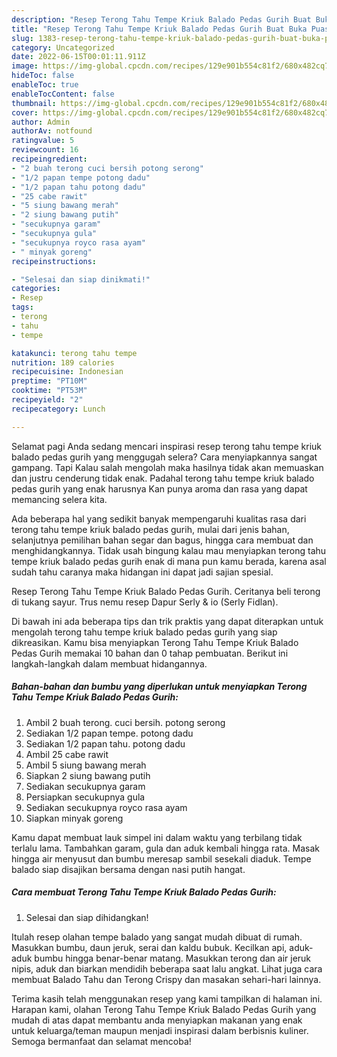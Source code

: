 ```yaml
---
description: "Resep Terong Tahu Tempe Kriuk Balado Pedas Gurih Buat Buka Puasa"
title: "Resep Terong Tahu Tempe Kriuk Balado Pedas Gurih Buat Buka Puasa"
slug: 1383-resep-terong-tahu-tempe-kriuk-balado-pedas-gurih-buat-buka-puasa
category: Uncategorized
date: 2022-06-15T00:01:11.911Z
image: https://img-global.cpcdn.com/recipes/129e901b554c81f2/680x482cq70/terong-tahu-tempe-kriuk-balado-pedas-gurih-foto-resep-utama.jpg
hideToc: false
enableToc: true
enableTocContent: false
thumbnail: https://img-global.cpcdn.com/recipes/129e901b554c81f2/680x482cq70/terong-tahu-tempe-kriuk-balado-pedas-gurih-foto-resep-utama.jpg
cover: https://img-global.cpcdn.com/recipes/129e901b554c81f2/680x482cq70/terong-tahu-tempe-kriuk-balado-pedas-gurih-foto-resep-utama.jpg
author: Admin
authorAv: notfound
ratingvalue: 5
reviewcount: 16
recipeingredient:
- "2 buah terong cuci bersih potong serong"
- "1/2 papan tempe potong dadu"
- "1/2 papan tahu potong dadu"
- "25 cabe rawit"
- "5 siung bawang merah"
- "2 siung bawang putih"
- "secukupnya garam"
- "secukupnya gula"
- "secukupnya royco rasa ayam"
- " minyak goreng"
recipeinstructions:

- "Selesai dan siap dinikmati!"
categories:
- Resep
tags:
- terong
- tahu
- tempe

katakunci: terong tahu tempe 
nutrition: 189 calories
recipecuisine: Indonesian
preptime: "PT10M"
cooktime: "PT53M"
recipeyield: "2"
recipecategory: Lunch

---
```



Selamat pagi Anda sedang mencari inspirasi resep terong tahu tempe kriuk balado pedas gurih yang menggugah selera? Cara menyiapkannya sangat gampang. Tapi Kalau salah mengolah maka hasilnya tidak akan memuaskan dan justru cenderung tidak enak. Padahal terong tahu tempe kriuk balado pedas gurih yang enak harusnya Kan punya aroma dan rasa yang dapat memancing selera kita.


Ada beberapa hal yang sedikit banyak mempengaruhi kualitas rasa dari terong tahu tempe kriuk balado pedas gurih, mulai dari jenis bahan, selanjutnya pemilihan bahan segar dan bagus, hingga cara membuat dan menghidangkannya. Tidak usah bingung kalau mau menyiapkan terong tahu tempe kriuk balado pedas gurih enak di mana pun kamu berada, karena asal sudah tahu caranya maka hidangan ini dapat jadi sajian spesial.

Resep Terong Tahu Tempe Kriuk Balado Pedas Gurih. Ceritanya beli terong di tukang sayur. Trus nemu resep Dapur Serly &amp; io (Serly Fidlan).


Di bawah ini ada beberapa tips dan trik praktis yang dapat diterapkan untuk mengolah terong tahu tempe kriuk balado pedas gurih yang siap dikreasikan. Kamu bisa menyiapkan Terong Tahu Tempe Kriuk Balado Pedas Gurih memakai 10 bahan dan 0 tahap pembuatan. Berikut ini langkah-langkah dalam membuat hidangannya.

<!--inarticleads1-->

##### Bahan-bahan dan bumbu yang diperlukan untuk menyiapkan Terong Tahu Tempe Kriuk Balado Pedas Gurih:

1. Ambil 2 buah terong. cuci bersih. potong serong
1. Sediakan 1/2 papan tempe. potong dadu
1. Sediakan 1/2 papan tahu. potong dadu
1. Ambil 25 cabe rawit
1. Ambil 5 siung bawang merah
1. Siapkan 2 siung bawang putih
1. Sediakan secukupnya garam
1. Persiapkan secukupnya gula
1. Sediakan secukupnya royco rasa ayam
1. Siapkan  minyak goreng


Kamu dapat membuat lauk simpel ini dalam waktu yang terbilang tidak terlalu lama. Tambahkan garam, gula dan aduk kembali hingga rata. Masak hingga air menyusut dan bumbu meresap sambil sesekali diaduk. Tempe balado siap disajikan bersama dengan nasi putih hangat. 

<!--inarticleads2-->

##### Cara membuat Terong Tahu Tempe Kriuk Balado Pedas Gurih:


1. Selesai dan siap dihidangkan!

Itulah resep olahan tempe balado yang sangat mudah dibuat di rumah. Masukkan bumbu, daun jeruk, serai dan kaldu bubuk. Kecilkan api, aduk-aduk bumbu hingga benar-benar matang. Masukkan terong dan air jeruk nipis, aduk dan biarkan mendidih beberapa saat lalu angkat. Lihat juga cara membuat Balado Tahu dan Terong Crispy dan masakan sehari-hari lainnya. 

Terima kasih telah menggunakan resep yang kami tampilkan di halaman ini. Harapan kami, olahan Terong Tahu Tempe Kriuk Balado Pedas Gurih yang mudah di atas dapat membantu anda menyiapkan makanan yang enak untuk keluarga/teman maupun menjadi inspirasi dalam berbisnis kuliner. Semoga bermanfaat dan selamat mencoba!
